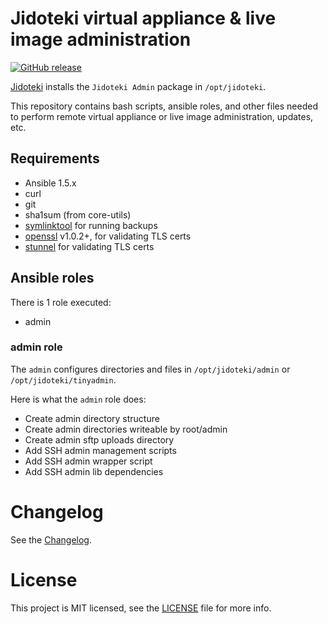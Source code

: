 # Jidoteki virtual appliance & live image administration

[![GitHub release](https://img.shields.io/github/release/unscramble/jidoteki-admin.svg)](https://jidoteki.com)

[Jidoteki](https://jidoteki.com) installs the `Jidoteki Admin` package in `/opt/jidoteki`.

This repository contains bash scripts, ansible roles, and other files needed to perform remote virtual appliance or live image administration, updates, etc.

## Requirements

* Ansible 1.5.x
* curl
* git
* sha1sum (from core-utils)
* [symlinktool](https://github.com/aw/tinycore-symlinktool) for running backups
* [openssl](https://openssl.org/) v1.0.2+, for validating TLS certs
* [stunnel](https://www.stunnel.org) for validating TLS certs

## Ansible roles

There is 1 role executed:

  - admin

### admin role

The `admin` configures directories and files in `/opt/jidoteki/admin` or `/opt/jidoteki/tinyadmin`.

Here is what the `admin` role does:

  * Create admin directory structure
  * Create admin directories writeable by root/admin
  * Create admin sftp uploads directory
  * Add SSH admin management scripts
  * Add SSH admin wrapper script
  * Add SSH admin lib dependencies

# Changelog

See the [Changelog](CHANGELOG.md).

# License

This project is MIT licensed, see the [LICENSE](LICENSE) file for more info.
